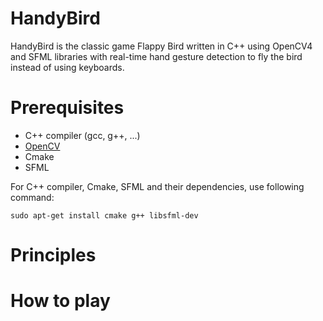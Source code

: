 # HandyBird
HandyBird is the classic game Flappy Bird written in C++ using OpenCV4 and SFML libraries with real-time hand gesture detection to fly the bird instead of using keyboards.

# Prerequisites
* C++ compiler (gcc, g++, ...)
* [OpenCV](https://docs.opencv.org/master/d7/d9f/tutorial_linux_install.html)
* Cmake
* SFML

For C++ compiler, Cmake, SFML and their dependencies, use following command:
```
sudo apt-get install cmake g++ libsfml-dev
```

# Principles

# How to play
